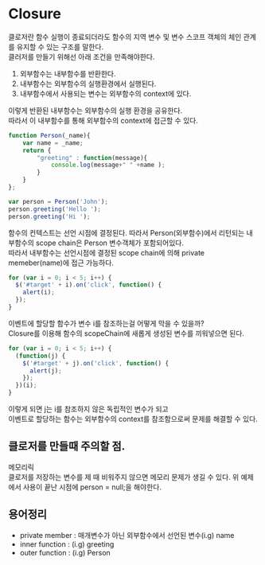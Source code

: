 # Closure

클로저란 함수 실행이 종료되더라도 함수의 지역 변수 및 변수 스코프 객체의 체인 관계를 유지할 수 있는 구조를 말한다.<br>
클러저를 만들기 위해선 아래 조건을 만족해야한다.

1. 외부함수는 내부함수를 반환한다.
2. 내부함수는 외부함수의 실행환경에서 실행된다.
3. 내부함수에서 사용되는 변수는 외부함수의 context에 있다.

이렇게 반환된 내부함수는 외부함수의 실행 환경을 공유한다.<br>
따라서 이 내부함수를 통해 외부함수의 context에 접근할 수 있다.




```js
function Person(_name){
    var name = _name;
    return {
        "greeting" : function(message){
            console.log(message+" " +name );
        }
    }
};

var person = Person('John');
person.greeting('Hello ');
person.greeting('Hi '); 
```
함수의 컨텍스트는 선언 시점에 결정된다.
따라서 Person(외부함수)에서 리턴되는 내부함수의 scope chain은
Person 변수객체가 포함되어있다.<br>
따라서 내부함수는 선언시점에 결정된 scope chain에 의해 private memeber(name)에 접근 가능하다.


```js
for (var i = 0; i < 5; i++) {
  $('#target' + i).on('click', function() {
    alert(i);
  });
}
```
이벤트에 할당할 함수가 변수 i를 참조하는걸 어떻게 막을 수 있을까?<br>
Closure를 이용해 함수의 scopeChain에 새롭게 생성된 변수를 끼워넣으면 된다.

```js
for (var i = 0; i < 5; i++) {
  (function(j) {
    $('#target' + j).on('click', function() {
      alert(j);
    });
  })(i);
}
```
이렇게 되면 j는 i를 참조하지 않은 독립적인 변수가 되고<br>
이벤트로 할당하는 함수는 외부함수의 context를 참조함으로써 문제를 해결할 수 있다.


## 클로저를 만들때 주의할 점.
메모리릭<br>
클로저를 저장하는 변수를 제 때 비워주지 않으면 메모리 문제가 생길 수 있다.
위 예제에서 사용이 끝난 시점에 person = null;을 해야한다.



## 용어정리
- private member : 매개변수가 아닌 외부함수에서 선언된 변수(i.g) name
- inner function : (i.g) greeting
- outer  function : (i.g) Person
